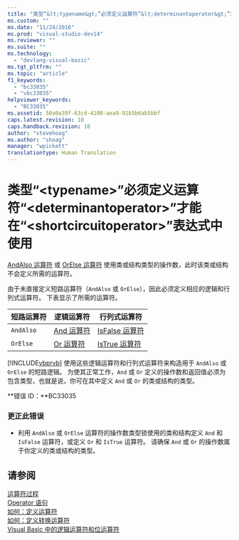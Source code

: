 ```yaml
---
title: "类型“&lt;typename&gt;”必须定义运算符“&lt;determinantoperator&gt;”才能在“&lt;shortcircuitoperator&gt;”表达式中使用 | Microsoft Docs"
ms.custom: ""
ms.date: "11/24/2016"
ms.prod: "visual-studio-dev14"
ms.reviewer: ""
ms.suite: ""
ms.technology: 
  - "devlang-visual-basic"
ms.tgt_pltfrm: ""
ms.topic: "article"
f1_keywords: 
  - "bc33035"
  - "vbc33035"
helpviewer_keywords: 
  - "BC33035"
ms.assetid: 50a0a39f-63cd-4100-aea9-91b5b6ab5bbf
caps.latest.revision: 10
caps.handback.revision: 10
author: "stevehoag"
ms.author: "shoag"
manager: "wpickett"
translationtype: Human Translation
---
```

# 类型“&lt;typename&gt;”必须定义运算符“&lt;determinantoperator&gt;”才能在“&lt;shortcircuitoperator&gt;”表达式中使用
[AndAlso 运算符](../../visual-basic/language-reference/operators/andalso-operator.md) 或 [OrElse 运算符](../../visual-basic/language-reference/operators/orelse-operator.md) 使用类或结构类型的操作数，此时该类或结构不会定义所需的运算符。  
  
 由于未直接定义短路运算符（`AndAlso` 或 `OrElse`），因此必须定义相应的逻辑和行列式运算符。 下表显示了所需的运算符。  
  
|短路运算符|逻辑运算符|行列式运算符|  
|-----------|-----------|------------|  
|`AndAlso`|[And 运算符](../../visual-basic/language-reference/operators/and-operator.md)|[IsFalse 运算符](../../visual-basic/language-reference/operators/isfalse-operator.md)|  
|`OrElse`|[Or 运算符](../../visual-basic/language-reference/operators/or-operator.md)|[IsTrue 运算符](../../visual-basic/language-reference/operators/istrue-operator.md)|  
  
 [!INCLUDE[vbprvb](../../csharp/programming-guide/concepts/linq/includes/vbprvb_md.md)] 使用这些逻辑运算符和行列式运算符来构造用于 `AndAlso` 或 `OrElse` 的短路逻辑。 为使其正常工作，`And` 或 `Or` 定义的操作数和返回值必须为包含类型，也就是说，你可在其中定义 `And` 或 `Or` 的类或结构的类型。  
  
 **错误 ID：**BC33035  
  
### 更正此错误  
  
-   利用 `AndAlso` 或 `OrElse` 运算符的操作数类型锁使用的类和结构定义 `And` 和 `IsFalse` 运算符，或定义 `Or` 和 `IsTrue` 运算符。 请确保 `And` 或 `Or` 的操作数属于你定义的类或结构的类型。  
  
## 请参阅  
 [运算符过程](../../visual-basic/programming-guide/language-features/procedures/operator-procedures.md)   
 [Operator 语句](../../visual-basic/language-reference/statements/operator-statement.md)   
 [如何：定义运算符](../../visual-basic/programming-guide/language-features/procedures/how-to-define-an-operator.md)   
 [如何：定义转换运算符](../../visual-basic/programming-guide/language-features/procedures/how-to-define-a-conversion-operator.md)   
 [Visual Basic 中的逻辑运算符和位运算符](../../visual-basic/programming-guide/language-features/operators-and-expressions/logical-and-bitwise-operators.md)